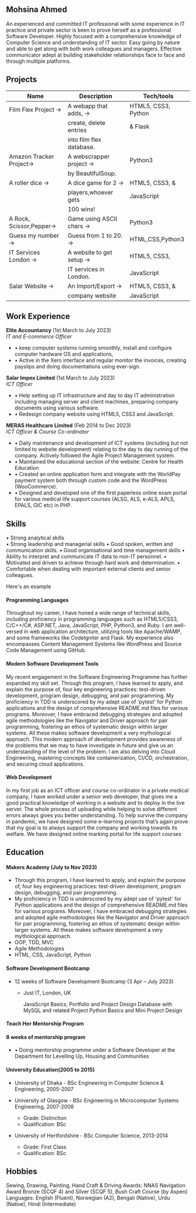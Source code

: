 ## Mohsina Ahmed

An experienced and committed IT professional with some experience in IT practice and private sector is keen to prove herself as a professional Software Developer. Highly focused with a comprehensive knowledge of Computer Science and understanding of IT sector. Easy going by nature and able to get along with both work colleagues and managers. Effective communicator adept at building stakeholder relationships face to face and through multiple platforms.

## Projects

| Name                     | Description               | Tech/tools          |
| ------------------------ | ------------------------- | ------------------- |
| Film Flex Project ->     | A webapp that adds, ->    | HTML5, CSS3, Python |
|                          | create, delete entries    | & Flask             |
|                          | into film flex database.  |                     |
| Amazon Tracker Project-> | A webscrapper project ->  | Python3             |
|                          | by BeautifulSoup.         |                     |
| A roller dice ->         | A dice game for 2 ->      | HTML5, CSS3, &      |
|                          | players,whoever gets      | JavaScript          |
|                          | 100 wins!                 |                     |
| A Rock, Scissor,Pepper-> | Game using ASCII chars -> | Python3             |
| Guess my number ->       | Guess from 1 to 20. ->    | HTML,CSS,Python3    |
| IT Services London ->    | A website to get setup -> | HTML5, CSS3,        |
|                          | IT services in London.    | JavaScript          |
| Salar Website ->         | An Import/Export ->       | HTML5, CSS3, &      |
|                          | company website           | JavaScript          |

## Work Experience

**Elite Accountancy** (1st March to July 2023)  
_IT and E-commerce Officer_

- • keep computer systems running smoothly, install and configure computer hardware OS and applications,
- • Active in the Xero interface and regular monitor the invoices, creating payslips and doing documentations using ever-sign.

**Salar Impex Limited** (1st March to July 2023)  
_ICT Officer_

- • Help setting up IT infrastructure and day to day IT administration including managing server and client machines, preparing company documents using various software.
- • Redesign company website using HTML5, CSS3 and JavaScript.

**MERAS Healthcare Limited** (Feb 2014 to Dec 2023)  
_ICT Officer & Course Co-ordinator_

- • Daily maintenance and development of ICT systems (including but not limited to website development) relating to the day to day running of the company. Actively followed the Agile Project Management system.
- • Maintained the educational section of the website: Centre for Health Education
- • Created an online application form and integrate with the WorldPay payment system both through custom code and the WordPress (WooCommerce).
- • Designed and developed one of the first paperless online exam portal for various medical life support courses (ALSG, ALS, e-ALS, APLS, EPALS, GIC etc) in PHP.

## Skills

• Strong analytical skills  
• Strong leadership and managerial skills
• Good spoken, written and communication skills.
• Good organisational and time management skills
• Ability to interpret and communicate IT data to non-IT personnel.
• Motivated and driven to achieve through hard work and determination.
• Comfortable when dealing with important external clients and senior colleagues.

Here's an example

#### Programming Languages

Throughout my career, I have honed a wide range of technical skills, including proficiency in programming languages such as HTML5/CSS3, C/C++/C#, ASP.NET, Java, JavaScript, PHP, Python3, and Ruby. I am well-versed in web application architecture, utilizing tools like Apache/WAMP, and some frameworks like CodeIgniter and Flask. My experience also encompasses Content Management Systems like WordPress and Source Code Management using GitHub.

#### Modern Software Development Tools

My recent engagement in the Software Engineering Programme has further expanded my skill set. Through this program, I have learned to apply, and explain the purpose of, four key engineering practices: test-driven development, program design, debugging, and pair programming. My proficiency in TDD is underscored by my adept use of 'pytest' for Python applications and the design of comprehensive README.md files for various programs. Moreover, I have embraced debugging strategies and adopted agile methodologies like the Navigator and Driver approach for pair programming, fostering an ethos of systematic design within larger systems. All these makes software development a very mythological approach. This modern approach of development provides awareness of the problems that we may to have investigate in future and give us an understanding of the level of the problem. I am also delving into Cloud Engineering, mastering concepts like containerization, CI/CD, orchestration, and securing cloud applications.

#### Web Development

In my first job as an ICT officer and course co-ordinator in a private medical company, I have worked under a senior web developer, that gives me a good practical knowledge of working in a website and to deploy in the live server. The whole process of uploading while helping to solve different errors always gives you better understanding. To help survive the company in pandemic, we have designed some e-learning projects that’s again prove that my goal is to always support the company and working towards its welfare. We have designed online marking portal for life support courses

## Education

#### Makers Academy (July to Nov 2023)

- Through this program, I have learned to apply, and explain the purpose of, four key engineering practices: test-driven development, program design, debugging, and pair programming.
- My proficiency in TDD is underscored by my adept use of 'pytest' for Python applications and the design of comprehensive README.md files for various programs. Moreover, I have embraced debugging strategies and adopted agile methodologies like the Navigator and Driver approach for pair programming, fostering an ethos of systematic design within larger systems. All these makes software development a very mythological approach.
- OOP, TDD, MVC
- Agile Methodologies
- HTML, CSS, JavaScript, Python

#### Software Development Bootcamp

- 12 weeks of Software Development Bootcamp (3 Apr – July 2023)

  - Just IT, London, UK

    JavaScript Basics, Portfolio and Project Design
    Database with MySQL and related Project
    Python Basics and Mini Project Design

#### Teach Her Mentorship Program

#### 8 weeks of mentorship program

- • Doing mentorship programme under a Software Developer at the Department for Levelling Up, Housing and Communities

#### University Education(2005 to 2015)

- University of Dhaka - BSc Engineering in Computer Science & Engineering, 2005-2007

- University of Glasgow - BSc Engineering in Microcomputer Systems Engineering, 2007-2008

  - Grade: Distinction
  - Qualification: BSc

- University of Hertfordshire - BSc Computer Science, 2013-2014
  - Grade: First Class
  - Qualification: BSc

## Hobbies

Sewing, Drawing, Painting, Hand Craft & Driving
Awards: NNAS Navigation Award Bronze (SCQF 4) and Silver (SCQF 5), Bush Craft Course (by Aspen)
Languages: English (Fluent), Norwegian (A2), Bengali (Native), Urdu (Native), Hindi (Intermediate)
